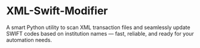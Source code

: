 # XML-Swift-Modifier
A smart Python utility to scan XML transaction files and seamlessly update SWIFT codes based on institution names — fast, reliable, and ready for your automation needs.
